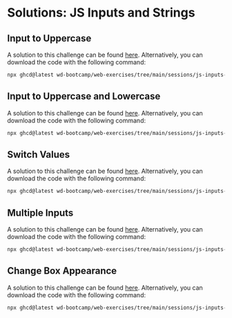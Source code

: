 # Solutions: JS Inputs and Strings

## Input to Uppercase

A solution to this challenge can be found [here](https://github.com/wd-bootcamp/web-exercises/tree/main/sessions/js-inputs-and-strings/input-to-uppercase_solution). Alternatively, you can download the code with the following command:

```bash
npx ghcd@latest wd-bootcamp/web-exercises/tree/main/sessions/js-inputs-and-strings/input-to-uppercase_solution
```

## Input to Uppercase and Lowercase

A solution to this challenge can be found [here](https://github.com/wd-bootcamp/web-exercises/tree/main/sessions/js-inputs-and-strings/input-to-upper-and-lowercase_solution). Alternatively, you can download the code with the following command:

```bash
npx ghcd@latest wd-bootcamp/web-exercises/tree/main/sessions/js-inputs-and-strings/input-to-upper-and-lowercase_solution
```

## Switch Values

A solution to this challenge can be found [here](https://github.com/wd-bootcamp/web-exercises/tree/main/sessions/js-inputs-and-strings/switch-values_solution). Alternatively, you can download the code with the following command:

```bash
npx ghcd@latest wd-bootcamp/web-exercises/tree/main/sessions/js-inputs-and-strings/switch-values_solution
```

## Multiple Inputs

A solution to this challenge can be found [here](https://github.com/wd-bootcamp/web-exercises/tree/main/sessions/js-inputs-and-strings/multiple-inputs_solution). Alternatively, you can download the code with the following command:

```bash
npx ghcd@latest wd-bootcamp/web-exercises/tree/main/sessions/js-inputs-and-strings/multiple-inputs_solution
```

## Change Box Appearance

A solution to this challenge can be found [here](https://github.com/wd-bootcamp/web-exercises/tree/main/sessions/js-inputs-and-strings/change-box-appearance_solution). Alternatively, you can download the code with the following command:

```bash
npx ghcd@latest wd-bootcamp/web-exercises/tree/main/sessions/js-inputs-and-strings/change-box-appearance_solution
```
